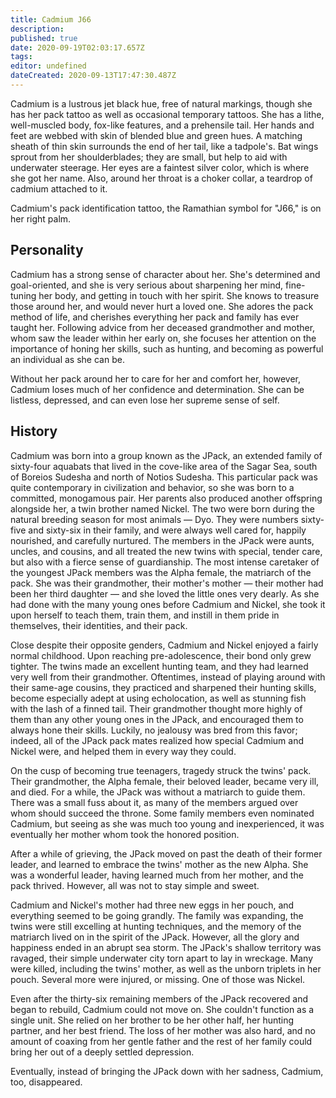 ```yaml
---
title: Cadmium J66
description: 
published: true
date: 2020-09-19T02:03:17.657Z
tags: 
editor: undefined
dateCreated: 2020-09-13T17:47:30.487Z
---
```


Cadmium is a lustrous jet black hue, free of natural markings, though she has her pack tattoo as well as occasional temporary tattoos. She has a lithe, well-muscled body, fox-like features, and a prehensile tail. Her hands and feet are webbed with skin of blended blue and green hues. A matching sheath of thin skin surrounds the end of her tail, like a tadpole's. Bat wings sprout from her shoulderblades; they are small, but help to aid with underwater steerage. Her eyes are a faintest silver color, which is where she got her name. Also, around her throat is a choker collar, a teardrop of cadmium attached to it.

Cadmium's pack identification tattoo, the Ramathian symbol for "J66," is on her right palm.

Personality
-----------

Cadmium has a strong sense of character about her. She's determined and goal-oriented, and she is very serious about sharpening her mind, fine-tuning her body, and getting in touch with her spirit. She knows to treasure those around her, and would never hurt a loved one. She adores the pack method of life, and cherishes everything her pack and family has ever taught her. Following advice from her deceased grandmother and mother, whom saw the leader within her early on, she focuses her attention on the importance of honing her skills, such as hunting, and becoming as powerful an individual as she can be.

Without her pack around her to care for her and comfort her, however, Cadmium loses much of her confidence and determination. She can be listless, depressed, and can even lose her supreme sense of self.

History
-------

Cadmium was born into a group known as the JPack, an extended family of sixty-four aquabats that lived in the cove-like area of the Sagar Sea, south of Boreios Sudesha and north of Notios Sudesha. This particular pack was quite contemporary in civilization and behavior, so she was born to a committed, monogamous pair. Her parents also produced another offspring alongside her, a twin brother named Nickel. The two were born during the natural breeding season for most animals — Dyo. They were numbers sixty-five and sixty-six in their family, and were always well cared for, happily nourished, and carefully nurtured. The members in the JPack were aunts, uncles, and cousins, and all treated the new twins with special, tender care, but also with a fierce sense of guardianship. The most intense caretaker of the youngest JPack members was the Alpha female, the matriarch of the pack. She was their grandmother, their mother's mother — their mother had been her third daughter — and she loved the little ones very dearly. As she had done with the many young ones before Cadmium and Nickel, she took it upon herself to teach them, train them, and instill in them pride in themselves, their identities, and their pack.

Close despite their opposite genders, Cadmium and Nickel enjoyed a fairly normal childhood. Upon reaching pre-adolescence, their bond only grew tighter. The twins made an excellent hunting team, and they had learned very well from their grandmother. Oftentimes, instead of playing around with their same-age cousins, they practiced and sharpened their hunting skills, become especially adept at using echolocation, as well as stunning fish with the lash of a finned tail. Their grandmother thought more highly of them than any other young ones in the JPack, and encouraged them to always hone their skills. Luckily, no jealousy was bred from this favor; indeed, all of the JPack pack mates realized how special Cadmium and Nickel were, and helped them in every way they could.

On the cusp of becoming true teenagers, tragedy struck the twins' pack. Their grandmother, the Alpha female, their beloved leader, became very ill, and died. For a while, the JPack was without a matriarch to guide them. There was a small fuss about it, as many of the members argued over whom should succeed the throne. Some family members even nominated Cadmium, but seeing as she was much too young and inexperienced, it was eventually her mother whom took the honored position.

After a while of grieving, the JPack moved on past the death of their former leader, and learned to embrace the twins' mother as the new Alpha. She was a wonderful leader, having learned much from her mother, and the pack thrived. However, all was not to stay simple and sweet.

Cadmium and Nickel's mother had three new eggs in her pouch, and everything seemed to be going grandly. The family was expanding, the twins were still excelling at hunting techniques, and the memory of the matriarch lived on in the spirit of the JPack. However, all the glory and happiness ended in an abrupt sea storm. The JPack's shallow territory was ravaged, their simple underwater city torn apart to lay in wreckage. Many were killed, including the twins' mother, as well as the unborn triplets in her pouch. Several more were injured, or missing. One of those was Nickel.

Even after the thirty-six remaining members of the JPack recovered and began to rebuild, Cadmium could not move on. She couldn't function as a single unit. She relied on her brother to be her other half, her hunting partner, and her best friend. The loss of her mother was also hard, and no amount of coaxing from her gentle father and the rest of her family could bring her out of a deeply settled depression.

Eventually, instead of bringing the JPack down with her sadness, Cadmium, too, disappeared.